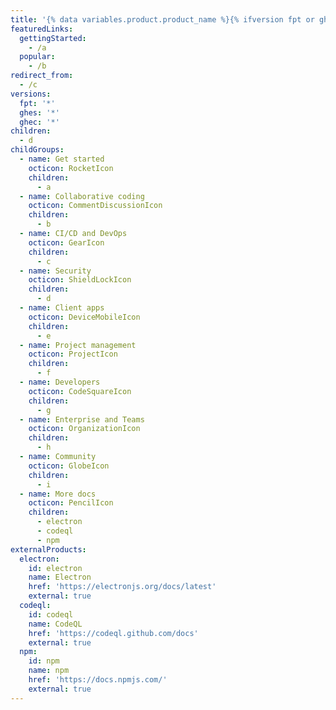 ```yaml
---
title: '{% data variables.product.product_name %}{% ifversion fpt or ghec%}.com{% endif %} Help Documentation'
featuredLinks:
  gettingStarted:
    - /a
  popular:
    - /b
redirect_from:
  - /c
versions:
  fpt: '*'
  ghes: '*'
  ghec: '*'
children:
  - d
childGroups:
  - name: Get started
    octicon: RocketIcon
    children:
      - a
  - name: Collaborative coding
    octicon: CommentDiscussionIcon
    children:
      - b
  - name: CI/CD and DevOps
    octicon: GearIcon
    children:
      - c
  - name: Security
    octicon: ShieldLockIcon
    children:
      - d
  - name: Client apps
    octicon: DeviceMobileIcon
    children:
      - e
  - name: Project management
    octicon: ProjectIcon
    children:
      - f
  - name: Developers
    octicon: CodeSquareIcon
    children:
      - g
  - name: Enterprise and Teams
    octicon: OrganizationIcon
    children:
      - h
  - name: Community
    octicon: GlobeIcon
    children:
      - i
  - name: More docs
    octicon: PencilIcon
    children:
      - electron
      - codeql
      - npm
externalProducts:
  electron:
    id: electron
    name: Electron
    href: 'https://electronjs.org/docs/latest'
    external: true
  codeql:
    id: codeql
    name: CodeQL
    href: 'https://codeql.github.com/docs'
    external: true
  npm:
    id: npm
    name: npm
    href: 'https://docs.npmjs.com/'
    external: true
---
```

